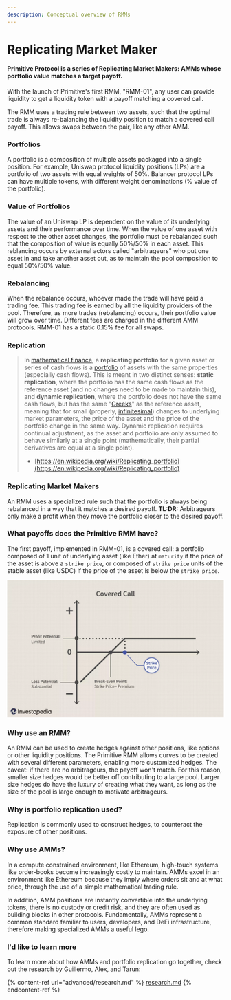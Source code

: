 ```yaml
---
description: Conceptual overview of RMMs
---
```


# Replicating Market Maker

#### Primitive Protocol is a series of Replicating Market Makers: AMMs whose portfolio value matches a target payoff.

With the launch of Primitive's first RMM, "RMM-01", any user can provide liquidity to get a liquidity token with a payoff matching a covered call. 

The RMM uses a trading rule between two assets, such that the optimal trade is always re-balancing the liquidity position to match a covered call payoff. This allows swaps between the pair, like any other AMM.

### Portfolios

A portfolio is a composition of multiple assets packaged into a single position. For example, Uniswap protocol liquidity positions (LPs) are a portfolio of two assets with equal weights of 50%. Balancer protocol LPs can have multiple tokens, with different weight denominations (% value of the portfolio).

### Value of Portfolios

The value of an Uniswap LP is dependent on the value of its underlying assets and their performance over time. When the value of one asset with respect to the other asset changes, the portfolio must be rebalanced such that the composition of value is equally 50%/50% in each asset. This reblancing occurs by external actors called "arbitrageurs" who put one asset in and take another asset out, as to maintain the pool composition to equal 50%/50% value.

### Rebalancing

When the rebalance occurs, whoever made the trade will have paid a trading fee. This trading fee is earned by all the liquidity providers of the pool. Therefore, as more trades (rebalancing) occurs, their portfolio value will grow over time. Different fees are charged in the different AMM protocols. RMM-01 has a static 0.15% fee for all swaps.

### Replication

> In [mathematical finance](https://en.wikipedia.org/wiki/Mathematical_finance), a **replicating portfolio** for a given asset or series of cash flows is a [portfolio](https://en.wikipedia.org/wiki/Portfolio_\(finance\)) of assets with the same properties (especially cash flows). This is meant in two distinct senses: **static replication**, where the portfolio has the same cash flows as the reference asset (and no changes need to be made to maintain this), and **dynamic replication**, where the portfolio does not have the same cash flows, but has the same "[Greeks](https://en.wikipedia.org/wiki/Greeks_\(finance\))" as the reference asset, meaning that for small (properly, [infinitesimal](https://en.wikipedia.org/wiki/Infinitesimal)) changes to underlying market parameters, the price of the asset and the price of the portfolio change in the same way. Dynamic replication requires continual adjustment, as the asset and portfolio are only assumed to behave similarly at a single point (mathematically, their partial derivatives are equal at a single point).
>
> * [https://en.wikipedia.org/wiki/Replicating_portfolio](https://en.wikipedia.org/wiki/Replicating_portfolio)

### Replicating Market Makers

An RMM uses a specialized rule such that the portfolio is always being rebalanced in a way that it matches a desired payoff. **TL:DR:** Arbitrageurs only make a profit when they move the portfolio closer to the desired payoff.

### What payoffs does the Primitive RMM have?

The first payoff, implemented in RMM-01, is a covered call: a portfolio composed of 1 unit of underlying asset (like Ether) at `maturity` if the price of the asset is above a `strike price`, or composed of `strike price` units of the stable asset (like USDC) if the price of the asset is below the `strike price`.

![Covered Call Payoff Graph. Investopedia.com.](../.gitbook/assets/image.png)

### Why use an RMM?

An RMM can be used to create hedges against other positions, like options or other liquidity positions. The Primitive RMM allows curves to be created with several different parameters, enabling more customized hedges. The caveat: if there are no arbitrageurs, the payoff won't match. For this reason, smaller size hedges would be better off contributing to a large pool. Larger size hedges do have the luxury of creating what they want, as long as the size of the pool is large enough to motivate arbitrageurs.

### Why is portfolio replication used?

Replication is commonly used to construct hedges, to counteract the exposure of other positions. 

### Why use AMMs?

In a compute constrained environment, like Ethereum, high-touch systems like order-books become increasingly costly to maintain. AMMs excel in an environment like Ethereum because they imply where orders sit and at what price, through the use of a simple mathematical trading rule.

In addition, AMM positions are instantly convertible into the underlying tokens, there is no custody or credit risk, and they are often used as building blocks in other protocols. Fundamentally, AMMs represent a common standard familiar to users, developers, and DeFi infrastructure, therefore making specialized AMMs a useful lego.

### I'd like to learn more

To learn more about how AMMs and portfolio replication go together, check out the research by Guillermo, Alex, and Tarun:

{% content-ref url="advanced/research.md" %}
[research.md](advanced/research.md)
{% endcontent-ref %}





